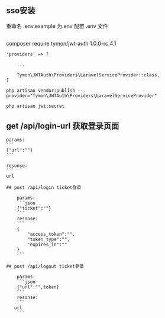  ## sso安装
 重命名 .env.example 为.env
 配置 .env 文件
 ## 
 
 composer require tymon/jwt-auth 1.0.0-rc.4.1 
 
 
 ```
 'providers' => [
 
     ...
 
     Tymon\JWTAuth\Providers\LaravelServiceProvider::class,
 ]
 ```
 
 ```
 php artisan vendor:publish --provider="Tymon\JWTAuth\Providers\LaravelServiceProvider"

 ```
 
 ```
 php artisan jwt:secret

```


##  get /api/login-url 获取登录页面

    params:
    ```
    {"url":""}
    ```
    
    resonse:
    ```
    url
```
## post /api/login ticket登录

    params:
    ```json
    {"ticket":""}
    ```
    resonse:
    ```
    {
        "access_token":"",
        "token_type":"",
        "expires_in":""
    }
    ```
    
## post /api/logout ticket登录

    params:
    ```json
    {"url":"",token}
    ```
    resonse:
    ```
   url
    ```